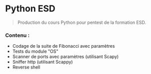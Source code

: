 Python ESD
==========
> Production du cours Python pour pentest de la formation ESD.

### Contenu :
* Codage de la suite de Fibonacci avec paramètres
* Tests du module "OS"
* Scanner de ports avec paramètres (utilisant Scapy)
* Sniffer http (utilisant Scappy)
* Reverse shell